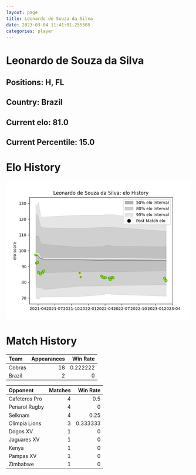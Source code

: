 ```yaml
---  
layout: page  
title: Leonardo de Souza da Silva  
date: 2023-03-04 11:41:01.255305  
categories: player  
---
```

# Leonardo de Souza da Silva

## Positions: H, FL

## Country: Brazil

## Current elo: 81.0

## Current Percentile: 15.0

# Elo History


![elo history](history_LeonardodeSouzadaSilva.png)
# Match History


| Team   |   Appearances |   Win Rate |
|:-------|--------------:|-----------:|
| Cobras |            18 |   0.222222 |
| Brazil |             2 |   0        |

| Opponent      |   Matches |   Win Rate |
|:--------------|----------:|-----------:|
| Cafeteros Pro |         4 |   0.5      |
| Penarol Rugby |         4 |   0        |
| Selknam       |         4 |   0.25     |
| Olimpia Lions |         3 |   0.333333 |
| Dogos XV      |         1 |   0        |
| Jaguares XV   |         1 |   0        |
| Kenya         |         1 |   0        |
| Pampas XV     |         1 |   0        |
| Zimbabwe      |         1 |   0        |